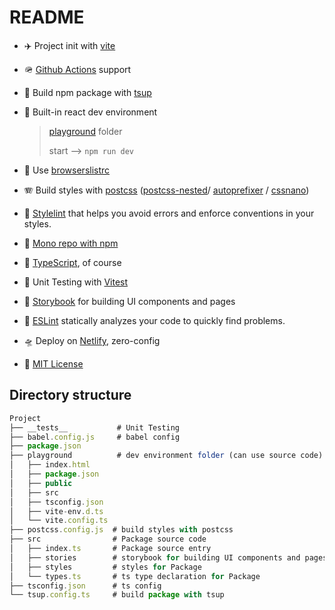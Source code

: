# README

- ✈️ Project init with [vite](https://vitejs.dev/)
- 🪖 [Github Actions](https://docs.github.com/cn/actions) support
- 🍕 Build npm package with [tsup](https://tsup.egoist.sh/)
- 🍭 Built-in react dev environment

  > [playground](./playground/vite.config.ts) folder
  >
  > start --> ```npm run dev```

- 🍔 Use [browserslistrc](./.browserslistrc)
- 🪗 Build styles with [postcss](./postcss.config.js) ([postcss-nested](https://www.npmjs.com/package/postcss-nested)/ [autoprefixer](https://www.npmjs.com/package/autoprefixer) / [cssnano](https://cssnano.co/docs/getting-started/))
- 🌭 [Stylelint](https://stylelint.io/) that helps you avoid errors and enforce conventions in your styles.
- 🍟 [Mono repo with npm](https://dev.to/ynwd/how-to-create-react-monorepo-with-npm-workspace-webpack-and-create-react-app-2dhn)
- 🎉 [TypeScript](https://www.typescriptlang.org/), of course
- 🎄 Unit Testing with [Vitest](https://vitest.dev/)
- 🏑 [Storybook](https://storybook.js.org/) for building UI components and pages
- 🧆 [ESLint](https://eslint.org/) statically analyzes your code to quickly find problems.
- 🛸 Deploy on [Netlify](https://www.netlify.com/), zero-config
- 🥳 [MIT License](https://mit-license.org/)


## Directory structure

```js
Project
├── __tests__           # Unit Testing
├── babel.config.js     # babel config
├── package.json
├── playground          # dev environment folder (can use source code)
│   ├── index.html
│   ├── package.json
│   ├── public
│   ├── src
│   ├── tsconfig.json
│   ├── vite-env.d.ts
│   └── vite.config.ts
├── postcss.config.js  # build styles with postcss
├── src                # Package source code
│   ├── index.ts       # Package source entry
│   ├── stories        # storybook for building UI components and pages
│   ├── styles         # styles for Package
│   └── types.ts       # ts type declaration for Package
├── tsconfig.json      # ts config
└── tsup.config.ts     # build package with tsup
```
